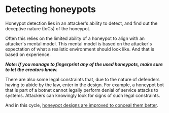 # Detecting honeypots

Honeypot detection lies in an attacker's ability to detect, and find out the deceptive nature (IoCs) of the honeypot. 

Often this relies on the limited ability of a honeypot to align with an attacker's mental model. This mental model is based on the attacker's expectation of what a realistic environment should look like. And that is based on experience. 

***Note: If you manage to fingerprint any of the used honeypots, make sure to let the creators know.***

There are also some legal constraints that, due to the nature of defenders having to abide by the law, enter in the design. For example, a honeypot bot that is part of a botnet cannot legally perform denial of service attacks to systems. Attackers can knowingly look for signs of such legal constraints. 

And in this cycle, [honeypot designs are improved to conceal them better](concealed.md).
